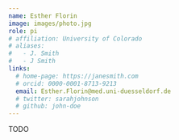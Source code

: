 ```yaml
---
name: Esther Florin
image: images/photo.jpg
role: pi
# affiliation: University of Colorado
# aliases:
#   - J. Smith
#   - J Smith
links:
  # home-page: https://janesmith.com
  # orcid: 0000-0001-8713-9213
  email: Esther.Florin@med.uni-duesseldorf.de
  # twitter: sarahjohnson
  # github: john-doe
---
```


TODO
